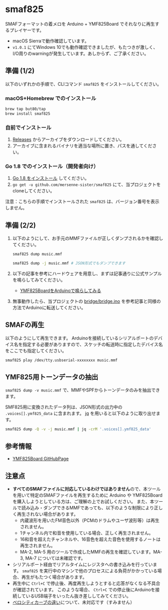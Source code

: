 # smaf825

SMAFフォーマットの着メロを Arduino + YMF825Board でそれなりに再生するプレイヤーです。

- macOS Sierraで動作確認しています。
- `v1.0.1` にてWindows 10でも動作確認できましたが、もたつきが激しく、I/O周りのwarningが発生しています。あしからず、ご了承ください。

## 準備 (1/2)

以下のいずれかの手順で、CLIコマンド `smaf825` をインストールしてください。

### macOS+Homebrew でのインストール

```bash
brew tap but80/tap
brew install smaf825
```

### 自前でインストール

1. [Releases](https://github.com/but80/smaf825/releases) からアーカイブをダウンロードしてください。
2. アーカイブに含まれるバイナリを適当な場所に置き、パスを通してください。

### Go 1.8 でのインストール（開発者向け）

1. [Go 1.8 をインストール](https://golang.org/dl/) してください。
2. `go get -u github.com/mersenne-sister/smaf825` にて、当プロジェクトをcloneしてください。

注意：こちらの手順でインストールされた `smaf825` は、バージョン番号を表示しません。

## 準備 (2/2)

1. 以下のようにして、お手元のMMFファイルが正しくダンプされるかを確認してください。
   
   ```bash
   smaf825 dump music.mmf
   
   smaf825 dump -j music.mmf # JSON形式でもダンプできます
   ```
2. 以下の記事を参考にハードウェアを用意し、まずは記事通りに公式サンプルを鳴らしてみてください。
   - [YMF825BoardをArduinoで鳴らしてみる](https://fabble.cc/yamahafsm/ymf825boardarduino)
3. 無事動作したら、当プロジェクトの [bridge/bridge.ino](bridge/bridge.ino) を参考記事と同様の方法でArduinoに転送してください。

## SMAFの再生

以下のようにして再生できます。
Arduinoを接続しているシリアルポートのデバイス名を指定する必要がありますので、スケッチの転送時に指定したデバイス名をここでも指定してください。

```bash
smaf825 play /dev/tty.usbserial-xxxxxxxx music.mmf
```

## YMF825用トーンデータの抽出

`smaf825 dump -v music.mmf` で、MMFやSPFからトーンデータのみを抽出できます。

SMF825用に変換されたデータ列は、JSON形式の出力中の `.voices[].ymf825_data` に含まれます。
[jq](https://stedolan.github.io/jq/) を用いると以下のように取り出せます。

```bash
smaf825 dump -Q -v -j music.mmf | jq -crM '.voices[].ymf825_data'
```

## 参考情報

- [YMF825Board GitHubPage](https://yamaha-webmusic.github.io/ymf825board/intro/)

## 注意点

- **すべてのSMAFファイルに対応しているわけではありません**ので、本ツールを用いて特定のSMAFファイルを再生するために
  Arduino や YMF825Board を購入しようとしている方は、ご理解の上でお試しください。
  また、本ツールで読み込み・ダンプできるMMFであっても、以下のような制限により正しく再生されない場合があります。
  - 内蔵波形を用いたFM音色以外（PCMのドラムやユーザ波形等）は再生されません。
  - 1チャンネル内で和音を使用している場合、正しく再生されません。
  - 16和音を超えたチャンネルや、16音色を超えた音色を使用するノートは再生されません。
  - MA-2, MA-5 用のツールで作成したMMFの再生を確認しています。MA-3, MA-7 については未確認です。
- シリアルポート経由でリアルタイムにレジスタへの書き込みを行っています。
  `smaf825` を実行中のマシンで他のプロセスによる負荷がかかっている場合、再生がもたつく場合があります。
- 再生中に `Ctrl+C` で停止後、再度再生しようとすると応答がなくなる不具合が確認されています。
  このような場合、 `Ctrl+C` での停止後にArduinoを接続しているUSB端子をいったん抜き差ししてみてください。
- [ベロシティカーブの違い](https://web.archive.org/web/20050428062745/http://www.senyou.net:80/~nam/smaf/midv2ma3.html)について、未対応です（すみません）
